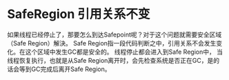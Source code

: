 # SafeRegion 引用关系不变

如果线程已经停止了，那要怎么到达Safepoint呢？对于这个问题就需要安全区域（Safe Region）解決。
Safe Region指一段代码判断之中，引用关系不会发生变化。在这个区域中发生GC都是安全的。
线程停止都会进入到Safe Region中，
当线程恢复执行，也就是从Safe Region离开时，会先检查系统是否正在GC，是的话会等到GC完成后离开Safe Region。

